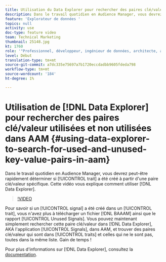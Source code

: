 ```yaml
---
title: Utilisation du Data Explorer pour rechercher des paires clé/valeur utilisées et non utilisées dans AAM
description: Dans le travail quotidien en Audience Manager, vous devrez peut-être rapidement déterminer si une caractéristique a été créée à partir d’une paire clé/valeur spécifique. Cette vidéo vous montre comment trouver avec un Data Explorer.
feature: 'Explorateur de données '
topics: null
activity: use
doc-type: feature video
team: Technical Marketing
thumbnail: 25148.jpg
kt: 1760
role: '"Professionnel, développeur, ingénieur de données, architecte, architecte de données, administrateur, responsable"'
level: Début
translation-type: tm+mt
source-git-commit: a7dc335e75697a7b1720eccdadbb9605fdeda798
workflow-type: tm+mt
source-wordcount: '184'
ht-degree: 1%

---
```



# Utilisation de [!DNL Data Explorer] pour rechercher des paires clé/valeur utilisées et non utilisées dans AAM {#using-data-explorer-to-search-for-used-and-unused-key-value-pairs-in-aam}

Dans le travail quotidien en Audience Manager, vous devrez peut-être rapidement déterminer si [!UICONTROL trait] a été créé à partir d&#39;une paire clé/valeur spécifique. Cette vidéo vous explique comment utiliser [!DNL Data Explorer].

>[!VIDEO](https://video.tv.adobe.com/v/25148/?quality=12)

Pour savoir si un [!UICONTROL signal] a été créé dans un [!UICONTROL trait], vous n&#39;avez plus à télécharger un fichier [!DNL BAAAM] ainsi que le rapport [!UICONTROL Unused Signals]. Vous pouvez maintenant simplement rechercher cette paire clé/valeur dans [!DNL Data Explorer], AKA l&#39;application [!UICONTROL Signals], dans AAM, et trouver des paires clé/valeur qui sont dans [!UICONTROL traits] et celles qui ne le sont pas, toutes dans la même liste. Gain de temps !

Pour plus d&#39;informations sur [!DNL Data Explorer], consultez la [documentation](https://experiencecloud.adobe.com/resources/help/en_US/aam/data-explorer.html).